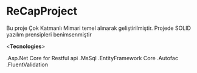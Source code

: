 # ReCapProject


Bu proje Çok Katmanlı Mimari temel alınarak geliştirilmiştir. Projede SOLID yazılım prensipleri benimsenmiştir

 <**Tecnologies**>

.Asp.Net Core for Restful api
.MsSql
.EntityFramework Core
.Autofac
.FluentValidation

